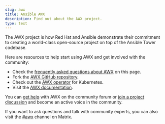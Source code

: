 ```yaml
---
slug: awx
title: Ansible AWX
description: Find out about the AWX project.
type: text
---
```

<style>
h2 {
  font-size: 2rem;
  text-transform: none;
}
h3,
h4,
h5,
h6 {
  font-size: 1.125rem;
  font-weight: normal;
  text-transform: uppercase;
}
</style>
The AWX project is how Red Hat and Ansible demonstrate their commitment to creating a world-class open-source project on top of the Ansible Tower codebase.

Here are resources to help start using AWX and get involved with the community:

* Check the [frequently asked questions about AWX](link://slug/faq) on this page.
* Fork the [AWX GitHub repository](https://github.com/ansible/awx).
* Check out the [AWX operator](https://github.com/ansible/awx-operator/) for Kubernetes.
* Visit the [AWX documentation](https://ansible.readthedocs.io/projects/awx/en/latest/).

You can [get help](https://forum.ansible.com/tags/c/help/6/all/awx) with AWX on the community forum or [join a project discussion](https://forum.ansible.com/tags/c/project/7/awx) and become an active voice in the community.

If you want to ask questions and talk with community experts, you can also visit the [#awx](https://matrix.to/#/#awx:ansible.com) channel on Matrix.
